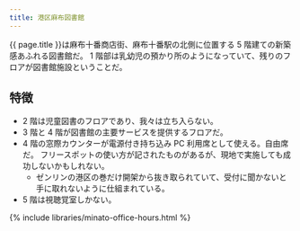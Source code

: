 ```yaml
---
title: 港区麻布図書館
---
```


{{ page.title }}は麻布十番商店街、麻布十番駅の北側に位置する 5 階建ての新築感あふれる図書館だ。
1 階部は乳幼児の預かり所のようになっていて、残りのフロアが図書館施設ということだ。

## 特徴

* 2 階は児童図書のフロアであり、我々は立ち入らない。
* 3 階と 4 階が図書館の主要サービスを提供するフロアだ。
* 4 階の窓際カウンターが電源付き持ち込み PC 利用席として使える。自由席だ。
  フリースポットの使い方が記されたものがあるが、現地で実施しても成功しないかもしれない。
  * ゼンリンの港区の巻だけ開架から抜き取られていて、受付に聞かないと手に取れないように仕組まれている。
* 5 階は視聴覚室しかない。

{% include libraries/minato-office-hours.html %}
